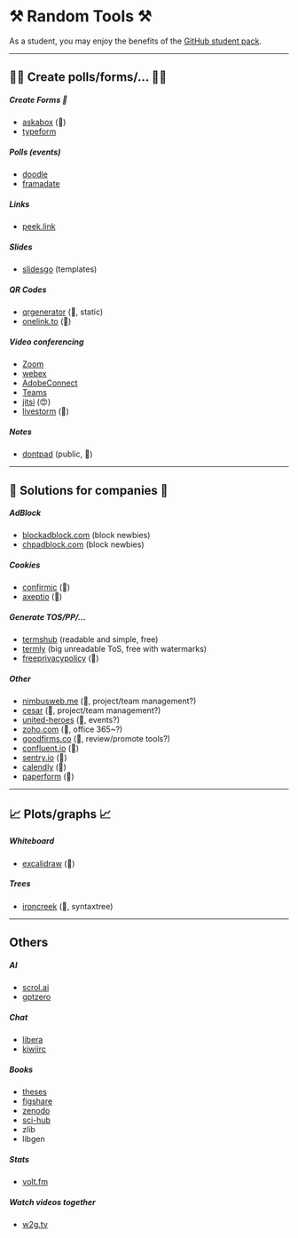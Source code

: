 # ⚒️ Random Tools ⚒️

As a student, you may enjoy the benefits of the [GitHub student pack](https://education.github.com/pack).

<hr class="sep-both">

## 🧑‍🏫 Create polls/forms/... 🧑‍🏫

<div class="row row-cols-lg-2"><div>

##### Create Forms 📃

* [askabox](https://askabox.com/) (👻)
* [typeform](https://www.typeform.com/)

##### Polls (events)

* [doodle](https://doodle.com/en/)
* [framadate](https://framadate.org/abc/en/)

##### Links

* [peek.link](https://peek.link/index.html)

##### Slides

* [slidesgo](https://slidesgo.com/) (templates)
</div><div>

##### QR Codes

* [qrgenerator](https://qrgenerator.org/) (🚀, static)
* [onelink.to](https://www.onelink.to/) (👻)

##### Video conferencing

* [Zoom](https://zoom.us/)
* [webex](https://www.webex.com/)
* [AdobeConnect](https://www.adobe.com/products/adobeconnect.html)
* [Teams](https://www.microsoft.com/en-us/microsoft-teams/log-in)
* [jitsi](https://meet.jit.si/) (😍)
* [livestorm](https://livestorm.co/) (👻)

##### Notes

* [dontpad](https://dontpad.com/) (public, 👻)
</div></div>

<hr class="sep-both">

##  🏢 Solutions for companies 🏢

<div class="row row-cols-lg-2"><div>

##### AdBlock

* [blockadblock.com](https://blockadblock.com/) (block newbies)
* [chpadblock.com](https://chpadblock.com/) (block newbies)

##### Cookies

* [confirmic](https://landing.confirmic.com/) (👻)
* [axeptio](https://www.axeptio.eu) (👻)
</div><div>

##### Generate TOS/PP/...

* [termshub](https://termshub.io/) (readable and simple, free)
* [termly](https://termly.io/) (big unreadable ToS, free with watermarks)
* [freeprivacypolicy](https://www.freeprivacypolicy.com/) (👻)

##### Other

* [nimbusweb.me](https://nimbusweb.me/) (👻, project/team management?)
* [cesar](https://cesar.team/en/home/) (👻, project/team management?)
* [united-heroes](https://www.united-heroes.com/) (👻, events?)
* [zoho.com](https://www.zoho.com/office/) (👻, office 365~?)
* [goodfirms.co](https://www.goodfirms.co/) (👻, review/promote tools?)
* [confluent.io](https://www.confluent.io/) (👻)
* [sentry.io](https://sentry.io/welcome/) (👻)
* [calendly](https://calendly.com/) (👻)
* [paperform](https://paperform.co/) (👻)
</div></div>

<hr class="sep-both">

##  📈 Plots/graphs 📈

<div class="row row-cols-md-2 mt-4"><div>

##### Whiteboard

* [excalidraw](https://github.com/excalidraw/excalidraw) (👻)

##### Trees

* [ironcreek](https://ironcreek.net/syntaxtree/)   (👻, syntaxtree)
</div><div>
</div></div>

<hr class="sep-both">

## Others

<div class="row row-cols-lg-2"><div>

##### AI

* [scrol.ai](https://www.scrol.ai/)
* [gptzero](https://gptzero.me/)

##### Chat

* [libera](https://libera.chat/)
* [kiwiirc](https://kiwiirc.com/)

##### Books

* [theses](https://theses.fr/)
* [figshare](https://figshare.com/)
* [zenodo](https://zenodo.org/)
* [sci-hub](https://www.sci-hub.st/)
* zlib
* libgen
</div><div>

##### Stats

* [volt.fm](https://volt.fm/)

##### Watch videos together

* [w2g.tv](https://w2g.tv)
</div></div>